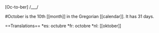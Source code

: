 [Oc-to-ber] /___/

#October is the 10th [[month]] in the Gregorian [[calendar]]. It has 31 days.

==Translations==
*es: octubre
*fr: octobre
*nl: [[oktober]]